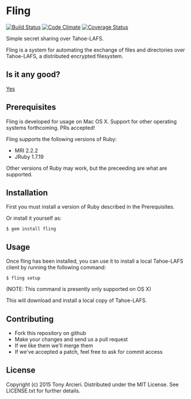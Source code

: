 Fling
=====
[![Build Status](https://travis-ci.org/cryptosphere/fling.svg)](https://travis-ci.org/cryptosphere/fling)
[![Code Climate](https://codeclimate.com/github/cryptosphere/fling/badges/gpa.svg)](https://codeclimate.com/github/cryptosphere/fling)
[![Coverage Status](https://coveralls.io/repos/cryptosphere/fling/badge.svg)](https://coveralls.io/r/cryptosphere/fling)

Simple secret sharing over Tahoe-LAFS.

Fling is a system for automating the exchange of files and directories over
Tahoe-LAFS, a distributed encrypted filesystem.

## Is it any good?

[Yes](http://news.ycombinator.com/item?id=3067434)

## Prerequisites

Fling is developed for usage on Mac OS X. Support for other operating systems
forthcoming. PRs accepted!

Fling supports the following versions of Ruby:

* MRI 2.2.2
* JRuby 1.7.19

Other versions of Ruby may work, but the preceeding are what are supported.

## Installation

First you must install a version of Ruby described in the Prerequisites.

Or install it yourself as:

    $ gem install fling

## Usage

Once fling has been installed, you can use it to install a local Tahoe-LAFS
client by running the following command:

    $ fling setup

(NOTE: This command is presently only supported on OS X)

This will download and install a local copy of Tahoe-LAFS.

## Contributing

* Fork this repository on github
* Make your changes and send us a pull request
* If we like them we'll merge them
* If we've accepted a patch, feel free to ask for commit access

## License

Copyright (c) 2015 Tony Arcieri. Distributed under the MIT License. See
LICENSE.txt for further details.
